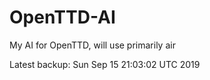 # OpenTTD-AI
My AI for OpenTTD, will use primarily air

Latest backup: Sun Sep 15 21:03:02 UTC 2019
